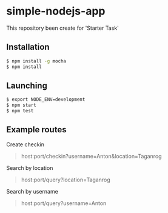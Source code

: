 # simple-nodejs-app
This repository been create for 'Starter Task'

## Installation
```sh
$ npm install -g mocha
$ npm install
```
## Launching
```sh
$ export NODE_ENV=development
$ npm start
$ npm test
```

## Example routes

Create checkin
> host:port/checkin?username=Anton&location=Taganrog

Search by location
> host:port/query?location=Taganrog

Search by username
> host:port/query?username=Anton
